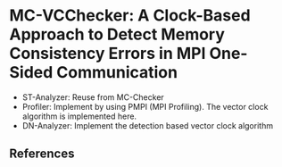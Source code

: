 # MC-VCChecker: A Clock-Based Approach to Detect Memory Consistency Errors in MPI One-Sided Communication
- ST-Analyzer: Reuse from MC-Checker
- Profiler: Implement by using PMPI (MPI Profiling). The vector clock algorithm is implemented here.
- DN-Analyzer: Implement the detection based vector clock algorithm
## References

